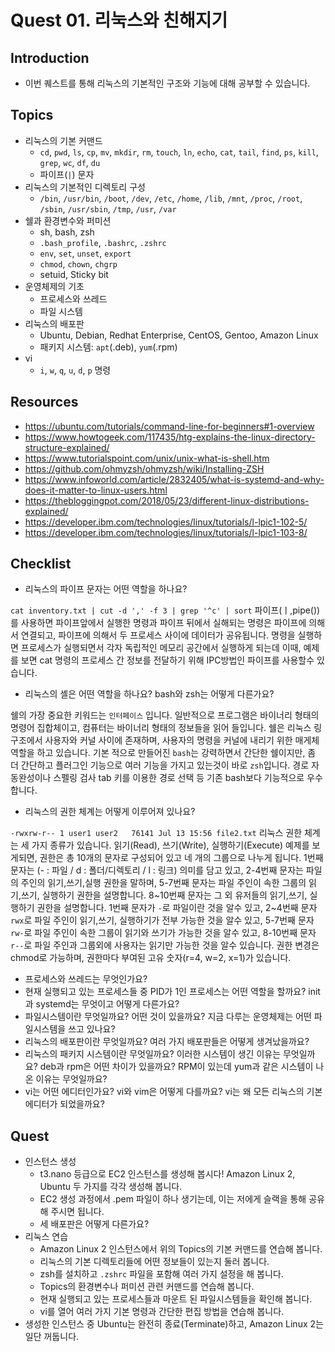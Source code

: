 # Quest 01. 리눅스와 친해지기

## Introduction
* 이번 퀘스트를 통해 리눅스의 기본적인 구조와 기능에 대해 공부할 수 있습니다.

## Topics
* 리눅스의 기본 커맨드
  * `cd`, `pwd`, `ls`, `cp`, `mv`, `mkdir`, `rm`, `touch`, `ln`, `echo`, `cat`, `tail`, `find`, `ps`, `kill`, `grep`, `wc`, `df`, `du`
  * 파이프(`|`) 문자
* 리눅스의 기본적인 디렉토리 구성
  * `/bin`, `/usr/bin`, `/boot`, `/dev`, `/etc`, `/home`, `/lib`, `/mnt`, `/proc`, `/root`, `/sbin`, `/usr/sbin`, `/tmp`, `/usr`, `/var`
* 쉘과 환경변수와 퍼미션
  * sh, bash, zsh
  * `.bash_profile`, `.bashrc`, `.zshrc`
  * `env`, `set`, `unset`, `export`
  * `chmod`, `chown`, `chgrp`
  * setuid, Sticky bit
* 운영체제의 기초
  * 프로세스와 쓰레드
  * 파일 시스템
* 리눅스의 배포판
  * Ubuntu, Debian, Redhat Enterprise, CentOS, Gentoo, Amazon Linux
  * 패키지 시스템: `apt`(.deb), `yum`(.rpm)
* vi
  * `i`, `w`, `q`, `u`, `d`, `p` 명령

## Resources
* https://ubuntu.com/tutorials/command-line-for-beginners#1-overview
* https://www.howtogeek.com/117435/htg-explains-the-linux-directory-structure-explained/
* https://www.tutorialspoint.com/unix/unix-what-is-shell.htm
* https://github.com/ohmyzsh/ohmyzsh/wiki/Installing-ZSH
* https://www.infoworld.com/article/2832405/what-is-systemd-and-why-does-it-matter-to-linux-users.html
* https://thebloggingpot.com/2018/05/23/different-linux-distributions-explained/
* https://developer.ibm.com/technologies/linux/tutorials/l-lpic1-102-5/
* https://developer.ibm.com/technologies/linux/tutorials/l-lpic1-103-8/

## Checklist
* 리눅스의 파이프 문자는 어떤 역할을 하나요?

`cat inventory.txt | cut -d ',' -f 3 | grep '^c' | sort`
파이프(ㅣ,pipe())를 사용하면 파이프앞에서 실행한 명령과 파이프 뒤에서 실해되는 명령은 파이프에 의해서 연결되고, 파이프에 의해서 두 프로세스 사이에 데이터가 공유됩니다. 명령을 실행하면 프로세스가 실행되면서 각자 독립적인 메모리 공간에서 실행하게 되는데 이때, 예제를 보면 cat 명령의 프로세스 간 정보를 전달하기 위해 IPC방법인 파이프를 사용할수 있습니다. 

* 리눅스의 셸은 어떤 역할을 하나요? bash와 zsh는 어떻게 다른가요?

쉘의 가장 중요한 키워드는 `인터페이스` 입니다. 일반적으로 프로그램은 바이너리 형태의 명령어 집합체이고, 컴퓨터는 바이너리 형태의 정보들을 읽어 들입니다. 쉘은 리눅스 링 구조에서 사용자와 커널 사이에 존재하며, 사용자의 명령을 커널에 내리기 위한 매게체 역할을 하고 있습니다. 기본 적으로 만들어진 `bash`는 강력하면서 간단한 쉘이지만, 좀 더 간단하고 플러그인 기능으로 여러 기능을 가지고 있는것이 바로 `zsh`입니다. 경로 자동완성이나 스펠링 검사 tab 키를 이용한 경로 선택 등 기존 bash보다 기능적으로 우수합니다.

* 리눅스의 권한 체계는 어떻게 이루어져 있나요?

`-rwxrw-r-- 1 user1 user2   76141 Jul 13 15:56 file2.txt`
리눅스 권한 체계는 세 가지 종류가 있습니다. 읽기(Read), 쓰기(Write), 실행하기(Execute) 예제를 보게되면, 권한은 총 10개의 문자로 구성되어 있고 네 개의 그룹으로 나누게 됩니다. 1번째 문자는 (- : 파일 / d : 폴더/디렉토리 / l : 링크) 의미를 담고 있고, 2-4번째 문자는 파일의 주인의 읽기,쓰기,실행 권한을 말하며, 5-7번째 문자는 파일 주인이 속한 그룹의 읽기,쓰기, 실행하기 권한을 설명합니다. 8~10번째 문자는 그 외 유저들의 읽기,쓰기, 실행하기 권한을 설명합니다. 1번째 문자가 `-`로 파일이란 것을 알수 있고, 2~4번째 문자 `rwx`로 파일 주인이 읽기,쓰기, 실행하기가 전부 가능한 것을 알수 있고, 5-7번째 문자`rw-`로 파일 주인이 속한 그룹이 읽기와 쓰기가 가능한 것을 알수 있고, 8-10번째 문자 `r--`로 파일 주인과 그룹외에 사용자는 읽기만 가능한 것을 알수 있습니다. 권한 변경은 chmod로 가능하며, 권한마다 부여된 고유 숫자(r=4, w=2, x=1)가 있습니다.

* 프로세스와 쓰레드는 무엇인가요?
* 현재 실행되고 있는 프로세스들 중 PID가 1인 프로세스는 어떤 역할을 할까요? init과 systemd는 무엇이고 어떻게 다른가요?
* 파일시스템이란 무엇일까요? 어떤 것이 있을까요? 지금 다루는 운영체제는 어떤 파일시스템을 쓰고 있나요?
* 리눅스의 배포판이란 무엇일까요? 여러 가지 배포판들은 어떻게 생겨났을까요?
* 리눅스의 패키지 시스템이란 무엇일까요? 이러한 시스템이 생긴 이유는 무엇일까요? deb과 rpm은 어떤 차이가 있을까요? RPM이 있는데 yum과 같은 시스템이 나온 이유는 무엇일까요?
* vi는 어떤 에디터인가요? vi와 vim은 어떻게 다를까요? vi는 왜 모든 리눅스의 기본 에디터가 되었을까요?

## Quest
* 인스턴스 생성
  * t3.nano 등급으로 EC2 인스턴스를 생성해 봅시다! Amazon Linux 2, Ubuntu 두 가지를 각각 생성해 봅니다.
  * EC2 생성 과정에서 .pem 파일이 하나 생기는데, 이는 저에게 슬랙을 통해 공유해 주시면 됩니다.
  * 세 배포판은 어떻게 다른가요?
* 리눅스 연습
  * Amazon Linux 2 인스턴스에서 위의 Topics의 기본 커맨드를 연습해 봅니다.
  * 리눅스의 기본 디렉토리들에 어떤 정보들이 있는지 둘러 봅니다.
  * zsh를 설치하고 `.zshrc` 파일을 포함해 여러 가지 설정을 해 봅니다.
  * Topics의 환경변수나 퍼미션 관련 커맨드를 연습해 봅니다.
  * 현재 실행되고 있는 프로세스들과 마운트 된 파일시스템들을 확인해 봅니다.
  * vi를 열어 여러 가지 기본 명령과 간단한 편집 방법을 연습해 봅니다.
* 생성한 인스턴스 중 Ubuntu는 완전히 종료(Terminate)하고, Amazon Linux 2는 일단 꺼둡니다.

